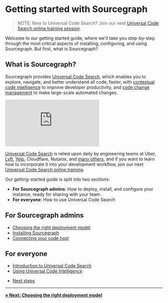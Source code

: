 # Getting started with Sourcegraph

> NOTE: New to Universal Code Search? Join our next [Universal Code Search online training session](https://about.sourcegraph.com/events/).

Welcome to our getting started guide, where we'll take you step-by-step through the most critical aspects of installing, configuring, and using Sourcegraph. But first, what is Sourcegraph?

## What is Sourcegraph?

Sourcegraph provides [Universal Code Search](https://about.sourcegraph.com/universal-code-search), which enables you to explore, navigate, and better understand all code, faster, with [contextual code intelligence](https://about.sourcegraph.com/product/code-intelligence) to improve developer productivity, and [code change management](https://about.sourcegraph.com/product/code-change-management) to make large-scale automated changes.

<div class="container my-4 video-embed embed-responsive embed-responsive-16by9">
    <iframe class="embed-responsive-item" src="https://www.youtube.com/embed/GQj5jXdON3A?autoplay=0&amp;cc_load_policy=0&amp;start=0&amp;end=0&amp;loop=0&amp;controls=1&amp;modestbranding=0&amp;rel=0" allowfullscreen="" allow="accelerometer; autoplay; encrypted-media; gyroscope; picture-in-picture" frameborder="0"></iframe>
</div>

[Universal Code Search](https://about.sourcegraph.com/universal-code-search/) is relied upon daily by engineering teams at Uber, [Lyft](https://about.sourcegraph.com/case-studies/lyft-monolith-to-microservices), [Yelp](https://engineeringblog.yelp.com/2019/11/winning-the-hackathon-with-sourcegraph.html), Cloudflare, Nutanix, and [many others](https://about.sourcegraph.com/#customers), and if you want to learn how to incorporate it into your development workflow, join our next [Universal Code Search online training](https://about.sourcegraph.com/events/).

Our getting-started guide is split into two sections:

- **For Sourcegraph admins**: How to deploy, install, and configure your instance, ready for sharing with your team.
- **For everyone**: How to use Universal Code Search

## For Sourcegraph admins

- [Choosing the right deployment model](choosing_the_right_deployment_model.md)
- [Installing Sourcegraph](installing_sourcegraph.md)
- [Connecting your code host](connecting_integrating_your_code_host.md)

## For everyone

- [Introduction to Universal Code Search](intro_universal_code_search.md)
- [Using Universal Code Intelligence](universal_code_intelligence.md)
<!-- - Customizing the Sourcegraph UI and UX -->
- [Next steps](next_steps.md)

---

[**» Next: Choosing the right deployment model**](choosing_the_right_deployment_model.md)
